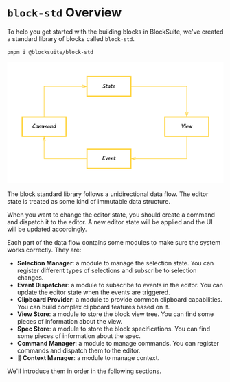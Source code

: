 # `block-std` Overview

To help you get started with the building blocks in BlockSuite, we've created a standard library of blocks called `block-std`.

```sh
pnpm i @blocksuite/block-std
```

![block-std-data-flow](./images/block-std-data-flow.png)

The block standard library follows a unidirectional data flow. The editor state is treated as some kind of immutable data structure.

When you want to change the editor state, you should create a command and dispatch it to the editor. A new editor state will be applied and the UI will be updated accordingly.

Each part of the data flow contains some modules to make sure the system works correctly. They are:

- **Selection Manager**: a module to manage the selection state. You can register different types of selections and subscribe to selection changes.
- **Event Dispatcher**: a module to subscribe to events in the editor. You can update the editor state when the events are triggered.
- **Clipboard Provider**: a module to provide common clipboard capabilities. You can build complex clipboard features based on it.
- **View Store**: a module to store the block view tree. You can find some pieces of information about the view.
- **Spec Store**: a module to store the block specifications. You can find some pieces of information about the spec.
- **Command Manager**: a module to manage commands. You can register commands and dispatch them to the editor.
- **🚧 Context Manager**: a module to manage context.

We'll introduce them in order in the following sections.
